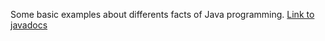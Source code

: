 Some basic examples about differents facts of Java programming.
<a target="_new" href="https://cmoralejo.github.io/EjemplosFormacionJava/docs/apidocs/">Link to javadocs</a>
